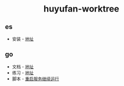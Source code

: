 <h1 align="center">huyufan-worktree</h1>

## es
- 安装 - [地址][1]
  
## go
- 文档 - [地址][2]
- 练习 - [地址][3]
- 脚本 - [重启服务继续运行][4]






[1]:https://github.com/huyufan/document/blob/master/es/install.md
[2]:https://github.com/huyufan/document/tree/master/go/document
[3]:https://github.com/huyufan/document/tree/master/go/exec
[4]:https://github.com/huyufan/document/tree/master/go/shell